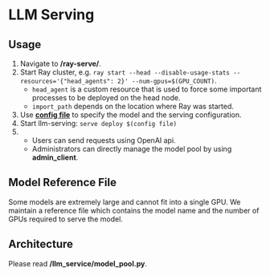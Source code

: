 # LLM Serving

## Usage

1. Navigate to **/ray-serve/**.
1. Start Ray cluster, e.g. `ray start --head --disable-usage-stats --resources='{"head_agents": 2}' --num-gpus=$(GPU_COUNT)`.  
    - `head_agent` is a custom resource that is used to force some important processes to be deployed on the head node.
    - `import_path` depends on the location where Ray was started.
1. Use [**config file**](https://docs.ray.io/en/latest/serve/production-guide/config.html#serve-in-production-config-file) to specify the model and the serving configuration.
1. Start llm-serving: `serve deploy $(config file)`
1.
    - Users can send requests using OpenAI api.
    - Administrators can directly manage the model pool by using **admin_client**.

## Model Reference File

Some models are extremely large and cannot fit into a single GPU. We maintain a reference file which contains the model name and the number of GPUs required to serve the model.

## Architecture

Please read **/llm_service/model_pool.py**.
